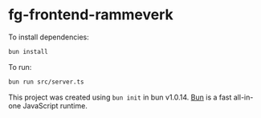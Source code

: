 # fg-frontend-rammeverk

To install dependencies:

```bash
bun install
```

To run:

```bash
bun run src/server.ts
```

This project was created using `bun init` in bun v1.0.14. [Bun](https://bun.sh) is a fast all-in-one JavaScript runtime.
